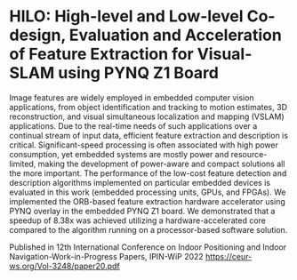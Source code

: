 # HILO: High-level and Low-level Co-design, Evaluation and Acceleration of Feature Extraction for Visual-SLAM using PYNQ Z1 Board

Image features are widely employed in embedded computer vision applications, from object identification and tracking to motion estimates, 3D reconstruction, and visual simultaneous localization and mapping (VSLAM) applications. Due to the real-time needs of such applications over a continual stream of input data, efficient feature extraction and description is critical. Significant-speed processing is often associated with high power consumption, yet embedded systems are mostly power and resource-limited, making the development of power-aware and compact solutions all the more important. The performance of the low-cost feature detection and description algorithms implemented on particular embedded devices is evaluated in this work (embedded processing units, GPUs, and FPGAs). We implemented the ORB-based feature extraction hardware accelerator using PYNQ overlay in the embedded PYNQ Z1 board. We demonstrated that a speedup of 8.38x was achieved utilizing a hardware-accelerated core compared to the algorithm running on a processor-based software solution.

Published in 12th International Conference on Indoor Positioning and Indoor Navigation-Work-in-Progress Papers, IPIN-WiP 2022
https://ceur-ws.org/Vol-3248/paper20.pdf
